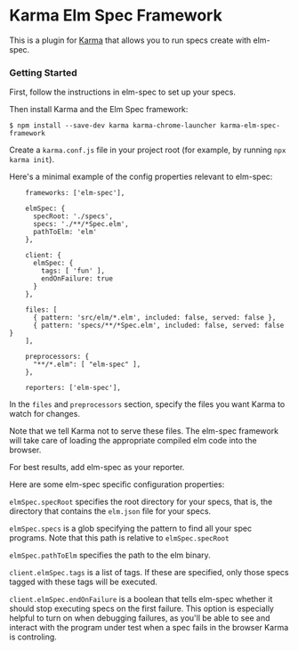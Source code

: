 # Karma Elm Spec Framework

This is a plugin for [Karma](http://karma-runner.github.io/latest/) that allows you to 
run specs create with elm-spec.

### Getting Started

First, follow the instructions in elm-spec to set up your specs.

Then install Karma and the Elm Spec framework:

```
$ npm install --save-dev karma karma-chrome-launcher karma-elm-spec-framework
```

Create a `karma.conf.js` file in your project root (for example, by running `npx karma init`).

Here's a minimal example of the config properties relevant to elm-spec:

```
    frameworks: ['elm-spec'],

    elmSpec: {
      specRoot: './specs',
      specs: './**/*Spec.elm',
      pathToElm: 'elm'
    },

    client: {
      elmSpec: {
        tags: [ 'fun' ],
        endOnFailure: true
      }
    },

    files: [
      { pattern: 'src/elm/*.elm', included: false, served: false },
      { pattern: 'specs/**/*Spec.elm', included: false, served: false }
    ],

    preprocessors: {
      "**/*.elm": [ "elm-spec" ],
    },

    reporters: ['elm-spec'],
```

In the `files` and `preprocessors` section, specify the files you want Karma to watch for changes.

Note that we tell Karma not to serve these files. The elm-spec framework will take care
of loading the appropriate compiled elm code into the browser.

For best results, add elm-spec as your reporter.

Here are some elm-spec specific configuration properties:

`elmSpec.specRoot` specifies the root directory for your specs, that is, the directory that contains the `elm.json` file for
your specs.

`elmSpec.specs` is a glob specifying the pattern to find all your spec programs. Note that this path is relative
to `elmSpec.specRoot`

`elmSpec.pathToElm` specifies the path to the elm binary.

`client.elmSpec.tags` is a list of tags. If these are specified, only those specs tagged with these tags will be executed.

`client.elmSpec.endOnFailure` is a boolean that tells elm-spec whether it should stop executing specs on the first failure.
This option is especially helpful to turn on when debugging failures, as you'll be able to see and interact with the
program under test when a spec fails in the browser Karma is controling.